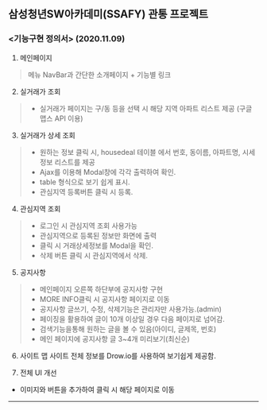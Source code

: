 ## 삼성청년SW아카데미(SSAFY) 관통 프로젝트

### <기능구현 정의서> (2020.11.09)


 1. 메인페이지
> 메뉴 NavBar과 간단한 소개페이지 + 기능별 링크
 2. 실거래가 조회
> - 실거래가 페이지는 구/동 등을 선택 시 해당 지역 아파트 리스트 제공 (구글 맵스 API 이용)

 3. 실거래가 상세 조회
> - 원하는 정보 클릭 시, housedeal 테이블 에서 번호, 동이름, 아파트명, 시세정보 리스트를 제공
> - Ajax를 이용해 Modal창에 각각 출력하여 확인.
> - table 형식으로 보기 쉽게 표시.
> - 관심지역 등록버튼 클릭 시 등록.

 4. 관심지역 조회
> - 로그인 시 관심지역 조회 사용가능
> - 관심지역으로 등록된 정보만 화면에 출력
> - 클릭 시 거래상세정보를 Modal을 확인.
> - 삭제 버튼 클릭 시 관심지역에서 삭제.

5. 공지사항
> - 메인페이지 오른쪽 하단부에 공지사항 구현
> - MORE INFO클릭 시 공지사항 페이지로 이동
> - 공지사항 글쓰기, 수정, 삭제기능은 관리자만 사용가능.(admin)
> - 페이징을 활용하여 글이 10개 이상일 경우 다음 페이지로 넘어감.
> - 검색기능을통해 원하는 글을 볼 수 있음(아이디, 글제목, 번호)
> - 메인 페이지에 공지사항 글 3~4개 미리보기(최신순)

6. 사이트 맵
사이트 전체  정보를 Drow.io를 사용하여 보기쉽게 제공함.

7. 전체 UI 개선
- 이미지와 버튼을 추가하여 클릭 시 해당 페이지로 이동
---------------------------------------------------------------------------------
